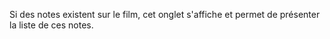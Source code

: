 Si des notes existent sur le film, cet onglet s'affiche et permet de présenter la liste de ces notes.
